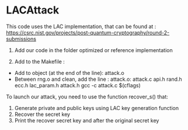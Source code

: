 # LACAttack

This code uses the LAC implementation, that can be found at : https://csrc.nist.gov/projects/post-quantum-cryptography/round-2-submissions

1. Add our code in the folder optimized or reference implementation

2. Add to the Makefile :
  * Add to object (at the end of the line): attack.o
  * Between rng.o and clean, add the line : attack.o: attack.c api.h rand.h ecc.h lac_param.h attack.h
                                                 gcc -c attack.c $(cflags)
                                       
To launch our attack, you need to use the function recover_s() that:
  1. Generate private and public keys using LAC key generation function
  2. Recover the secret key
  3. Print the recover secret key and after the original secret key
